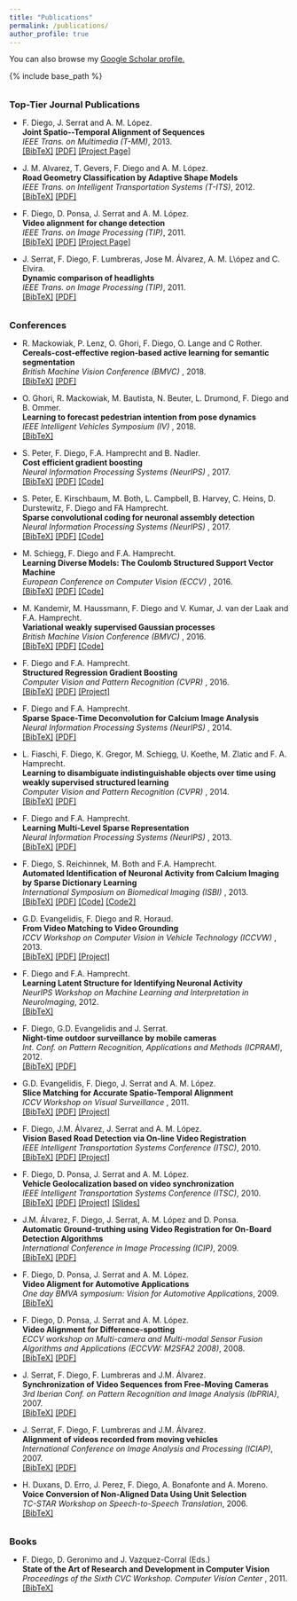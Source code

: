 ```yaml
---
title: "Publications"
permalink: /publications/
author_profile: true
---
```


You can also browse my <u><a href="https://scholar.google.es/citations?user=aYO_0vgAAAAJ">Google Scholar profile</a>.</u>


{% include base_path %}


<style>
    /*********************************
     The list of publication items
     *********************************/
/* The list of items */
.biblist { }
/* The item */
.biblist li { }
/* You can define custom styles for plstyle field here. */


/*************************************
 The box that contain BibTeX code
 *************************************/
div.noshow { display: none; }
div.bibtex {
	margin-right: 0%;
	margin-top: 1.2em;
	margin-bottom: 1em;
	border: 1px solid silver;
	padding: 0em 1em;
	background: #ffffee;
}
div.bibtex pre { font-size: 75%; overflow: auto;  width: 100%; padding: 0em 0em;}</style>
<script type="text/javascript">
    // Toggle Display of BibTeX
    function toggleBibtex(articleid) {
        var bib = document.getElementById('bib_'+articleid);
        if (bib) {
            if(bib.className.indexOf('bibtex') != -1) {
                bib.className.indexOf('noshow') == -1?bib.className = 'bibtex noshow':bib.className = 'bibtex';
            }
        } else {
            return;
        }
    }
    </script>

<!--
<ul class="biblist">
<li ><p>
<a href="https://ch.linkedin.com/in/sergicaelles" target="_blank">S. Caelles</a>, <a href="http://www.vision.ee.ethz.ch/~kmaninis" target="_blank">K.K. Maninis</a>, J. Pont-Tuset, <a href="https://lealtaixe.github.io" target="_blank">L. Leal-Taixé</a>, 
<a href="http://vision.in.tum.de/members/cremers" target="_blank">D. Cremers</a>, and <a href="http://www.vision.ee.ethz.ch/members/get_member.cgi?id=1" target="_blank">L. Van Gool</a>
<br><b>Video Object Segmentation Without Temporal Information</b><br>
<i>IEEE Transactions on Pattern Analysis and Machine Intelligence (TPAMI)</i>, 2018.
<br />
<a href="javascript:toggleBibtex('Maninis2018b')">[BibTeX]</a>
<a href="https://arxiv.org/pdf/1709.06031" target="_blank">[PDF]</a> <a href="http://www.vision.ee.ethz.ch/~cvlsegmentation/osvos-s/"  target="_blank">[Project Page]</a>
</p>
<div id="bib_Maninis2018b" class="bibtex noshow">
<pre>
@Article{Maninis2018b,
  author = {K.K. Maninis and S. Caelles and Y. Chen and J. Pont-Tuset and L. Leal-Taix\'e and D. Cremers and L. Van Gool},
  title = {Video Object Segmentation Without Temporal Information},
  journal = {IEEE Transactions on Pattern Analysis and Machine Intelligence (TPAMI)},
  year = {2018}
}
</pre>
</div>
</li>

</ul>
-->

<h3 style="margin-bottom:0px;padding-top:10px;">Top-Tier Journal Publications</h3>

<ul class="biblist">

<!-- Item: diego2013a -->
<li ><p>
F. Diego, J. Serrat and A. M. López.
<br><b>Joint Spatio--Temporal Alignment of Sequences</b><br>
<i>IEEE Trans. on Multimedia (T-MM)</i>, 2013.
<br />
<a href="javascript:toggleBibtex('diego2013a')">[BibTeX]</a> <a href="https://hci.iwr.uni-heidelberg.de/sites/default/files/publications/files/348209579/diego_12_joint.pdf" target="_blank">[PDF]</a>  <a href="https://hci.iwr.uni-heidelberg.de/Staff/fdiego/JointVA"  target="_blank">[Project Page]</a>
</p>
<div id="bib_diego2013a" class="bibtex noshow">
<pre>
@Article{diego2013a,
  author = {F. Diego and J. Serrat and A. M. L\'opez},
  title = {Joint Spatio--Temporal Alignment of Sequences},
  journal = {IEEE Trans. on Multimedia (T-MM)},
  year = {2013}
}
</pre>
</div>
</li>

<!-- Item: alvarez2012a-->
<li ><p>
J. M. Alvarez, T. Gevers, F. Diego and A. M. López.
<br><b>Road Geometry Classification by Adaptive Shape Models</b><br>
<i>IEEE Trans. on Intelligent Transportation Systems (T-ITS)</i>, 2012.
<br />
<a href="javascript:toggleBibtex('alvarez2012a')">[BibTeX]</a> <a href="http://dx.doi.org/10.1109/TITS.2012.2221088" target="_blank">[PDF]</a>
</p>
<div id="bib_alvarez2012a" class="bibtex noshow">
<pre>
@Article{alvarez2012a,
  author = {J. M. Alvarez and T. Gevers and F. Diego and A. M. L\'opez},
  title = {Road Geometry Classification by Adaptive Shape Models},
  journal = {IEEE Trans. on Intelligent Transportation Systems (T-ITS)},
  year = {2012}
}
</pre>
</div>
</li>


<!-- Item: diego2011a-->
<li ><p>
F. Diego, D. Ponsa, J. Serrat and A. M. López.
<br><b>Video alignment for change detection</b><br>
<i>IEEE Trans. on Image Processing (TIP)</i>, 2011.
<br />
<a href="javascript:toggleBibtex('diego2011a')">[BibTeX]</a> <a href="http://ieeexplore.ieee.org/stamp/stamp.jsp?tp=&arnumber=5648349" target="_blank">[PDF]</a>  <a href="https://hci.iwr.uni-heidelberg.de/Staff/fdiego/VideoAlignemnt"  target="_blank">[Project Page]</a>
</p>
<div id="bib_diego2011a" class="bibtex noshow">
<pre>
@Article{diego2012a,
  author = {F. Diego and D. Ponsa and J. Serrat and A. M. L\'opez},
  title = {Video alignment for change detection},
  journal = {IEEE Trans. on Image Processing (TIP)},
  year = {2011}
}
</pre>
</div>
</li>


<!-- Item: serrat207a-->
<li ><p>
J. Serrat, F. Diego, F. Lumbreras, Jose M. Álvarez, A. M. L\ópez and C. Elvira.
<br><b>Dynamic comparison of headlights</b><br>
<i>IEEE Trans. on Image Processing (TIP)</i>, 2011.
<br />
<a href="javascript:toggleBibtex('serrat2007a')">[BibTeX]</a> <a href="http://www.cvc.uab.es/~joans/journals/08\%20JAUTO\%20Dynamic\%20comparison\%20of\%20headlights.pdf" target="_blank">[PDF]</a>
</p>
<div id="bib_serrat2007a" class="bibtex noshow">
<pre>
@Article{serrat2007a,
  author = {J. Serrat and F. Diego and F. Lumbreras and Jose M. \'Alvarez and A. M. L\ópez and C. Elvira},
  title = {Dynamic comparison of headlights},
  journal = {Journal of Automobile Engineering, Proc. of the
Institution of Mechanical Engineers, Part D, 2007.},
  year = {2007}
}
</pre>
</div>
</li>

</ul>

<h3 style="margin-bottom:0px;padding-top:10px;">Conferences</h3>


<ul class="biblist">

<!-- Item: Mackowiak2018a -->
<li ><p>
R. Mackowiak, P. Lenz, O. Ghori, F. Diego, O. Lange and C Rother.
<br><b>Cereals-cost-effective region-based active learning for semantic segmentation</b><br>
<i>British Machine Vision Conference (BMVC) </i>, 2018.
<br />
<a href="javascript:toggleBibtex('Mackowiak2018a')">[BibTeX]</a> <a href="https://arxiv.org/abs/1810.09726" target="_blank">[PDF]</a>
</p>
<div id="bib_Mackowiak2018a" class="bibtex noshow">
<pre>
@Article{Mackowiak2018a,
  author = {R. Mackowiak and P. Lenz and O. Ghori and F. Diego and O. Lange and C. Rother},
  title = {Cereals-cost-effective region-based active learning for semantic segmentation},
  journal = {British Machine Vision Conference (BMVC)},
  year = {2018}
}
</pre>
</div>
</li>

<!-- Item: ghori2018a -->
<li ><p>
O. Ghori, R. Mackowiak, M. Bautista, N. Beuter, L. Drumond, F. Diego and B. Ommer.
<br><b>Learning to forecast pedestrian intention from pose dynamics</b><br>
<i>IEEE Intelligent Vehicles Symposium (IV) </i>, 2018.
<br />
<a href="javascript:toggleBibtex('ghori2018a')">[BibTeX]</a>
</p>
<div id="bib_ghori2018a" class="bibtex noshow">
<pre>
@Article{ghori2018a,
  author = {O. Ghori and R. Mackowiak and M. Bautista and N. Beuter and L. Drumond and F. Diego and B. Ommer},
  title = {Learning to forecast pedestrian intention from pose dynamics},
  journal = {IEEE Intelligent Vehicles Symposium (IV)},
  year = {2018}
}
</pre>
</div>
</li>

<!-- Item: peter2017a -->
<li ><p>
S. Peter, F. Diego, F.A. Hamprecht and B. Nadler.
<br><b>Cost efficient gradient boosting</b><br>
<i>Neural Information Processing Systems (NeurIPS) </i>, 2017.
<br />
<a href="javascript:toggleBibtex('peter2017a')">[BibTeX]</a> <a href="https://papers.nips.cc/paper/6753-cost-efficient-gradient-boosting" target="_blank">[PDF]</a> <a href="http://github.com/svenpeter42/LightGBM-CEGB" target="_blank">[Code]</a>
</p>
<div id="bib_peter2017a" class="bibtex noshow">
<pre>
@Article{peter2017a,
  author = {S. Peter and F. Diego and F.A. Hamprecht and B. Nadler},
  title = {Cost efficient gradient boosting},
  journal = {Neural Information Processing Systems (NeurIPS)},
  year = {2017}
}
</pre>
</div>
</li>

<!-- Item: peter2017b -->
<li ><p>
S. Peter, E. Kirschbaum, M. Both, L. Campbell, B. Harvey, C. Heins, D. Durstewitz, F. Diego and FA Hamprecht.
<br><b>Sparse convolutional coding for neuronal assembly detection</b><br>
<i>Neural Information Processing Systems (NeurIPS) </i>, 2017.
<br />
<a href="javascript:toggleBibtex('peter2017b')">[BibTeX]</a> <a href="https://papers.nips.cc/paper/6958-sparse-convolutional-coding-for-neuronal-assembly-detection" target="_blank">[PDF]</a>  <a href="https://github.com/sccfnad/Sparse-convolutional-coding-for-neuronal-assembly-detection" target="_blank">[Code]</a>
</p>
<div id="bib_peter2017b" class="bibtex noshow">
<pre>
@Article{peter2017b,
  author = {S. Peter and E. Kirschbaum and M. Both and L. Campbell and B. Harvey and, C. Heins and D. Durstewitz and F. Diego and FA Hamprecht},
  title = {Sparse convolutional coding for neuronal assembly detection},
  journal = {Neural Information Processing Systems (NeurIPS)},
  year = {2017}
}
</pre>
</div>
</li>


<!-- Item: schiegg2016a -->
<li ><p>
M. Schiegg, F. Diego and F.A. Hamprecht.
<br><b>Learning Diverse Models: The Coulomb Structured Support Vector Machine</b><br>
<i>European Conference on Computer Vision (ECCV) </i>, 2016.
<br />
<a href="javascript:toggleBibtex('schiegg2016a')">[BibTeX]</a> <a href="https://hci.iwr.uni-heidelberg.de/sites/default/files/publications/files/53208582/schiegg_16_learning.pdf" target="_blank">[PDF]</a>  <a href="https://github.com/martinsch/coulomb_ssvm" target="_blank">[Code]</a>
</p>
<div id="bib_schiegg2016a" class="bibtex noshow">
<pre>
@Article{schiegg2016a,
  author = {M. Schiegg and F. Diego and F.A. Hamprecht},
  title = {Learning Diverse Models: The Coulomb Structured Support Vector Machine},
  journal = {European Conference on Computer Vision (ECCV)},
  year = {2016}
}
</pre>
</div>
</li>


<!-- Item: kandemir2016a -->
<li ><p>
M. Kandemir,  M. Haussmann, F. Diego and V. Kumar,  J. van der Laak and  F.A. Hamprecht.
<br><b>Variational weakly supervised Gaussian processes</b><br>
<i>British Machine Vision Conference (BMVC) </i>, 2016.
<br />
<a href="javascript:toggleBibtex('kandemir2016a')">[BibTeX]</a> <a href="http://www.bmva.org/bmvc/2016/papers/paper071/paper071.pdf" target="_blank">[PDF]</a>  <a href="https://github.com/melihkandemir/vwsgp" target="_blank">[Code]</a>
</p>
<div id="bib_kandemir2016a" class="bibtex noshow">
<pre>
@Article{kandemir2016a,
  author = {M. Kandemir and  M. Haussmann and F. Diego and V. Kumar and  J. {van der Laak} and  F.A. Hamprecht.},
  title = {Variational weakly supervised Gaussian processes},
  journal = {British Machine Vision Conference (BMVC)},
  year = {2016}
}
</pre>
</div>
</li>

<!-- Item: diego2016a -->
<li ><p>
F. Diego and F.A. Hamprecht.
<br><b>Structured Regression Gradient Boosting</b><br>
<i>Computer Vision and Pattern Recognition (CVPR) </i>, 2016.
<br />
<a href="javascript:toggleBibtex('diego2016a')">[BibTeX]</a> <a href="https://hci.iwr.uni-heidelberg.de/sites/default/files/publications/files/1037872734/diego_16_structured.pdf" target="_blank">[PDF]</a>  <a href="https://hciweb.iwr.uni-heidelberg.de/Staff/fdiego/SRGB" target="_blank">[Project]</a>
</p>
<div id="bib_diego2016a" class="bibtex noshow">
<pre>
@Article{diego2016a,
  author = {F. Diego and  F.A. Hamprecht},
  title = {Structured Regression Gradient Boosting},
  journal = {Computer Vision and Pattern Recognition (CVPR)},
  year = {2016}
}
</pre>
</div>
</li>


<!-- Item: diego2014a -->
<li ><p>
F. Diego and F.A. Hamprecht.
<br><b>Sparse Space-Time Deconvolution for Calcium Image Analysis</b><br>
<i>Neural Information Processing Systems (NeurIPS) </i>, 2014.
<br />
<a href="javascript:toggleBibtex('diego2014a')">[BibTeX]</a> <a href="http://papers.nips.cc/paper/5342-sparse-space-time-deconvolution-for-calcium-image-analysis.pdf" target="_blank">[PDF]</a>
</p>
<div id="bib_diego2014a" class="bibtex noshow">
<pre>
@Article{diego2014a,
  author = {F. Diego and  F.A. Hamprecht},
  title = {Sparse Space-Time Deconvolution for Calcium Image Analysis},
  journal = {Neural Information Processing Systems (NeurIPS)},
  year = {2014}
}
</pre>
</div>
</li>

<!-- Item: fiaschi2014a -->
<li ><p>
L. Fiaschi, F. Diego, K. Gregor, M. Schiegg, U. Koethe, M. Zlatic and F. A. Hamprecht.
<br><b>Learning to disambiguate indistinguishable objects over time using weakly supervised structured learning</b><br>
<i>Computer Vision and Pattern Recognition (CVPR) </i>, 2014.
<br />
<a href="javascript:toggleBibtex('fiaschi2014a')">[BibTeX]</a> <a href="https://hci.iwr.uni-heidelberg.de/sites/default/files/publications/files/219478572/fiaschi_14_tracking.pdf" target="_blank">[PDF]</a>
</p>
<div id="bib_fiaschi2014a" class="bibtex noshow">
<pre>
@Article{fiaschi2014a,
  author = {L. Fiaschi and F. Diego and K. Gregor and M. Schiegg and U. Koethe and M. Zlatic and F. A. Hamprecht},
  title = {Learning to disambiguate indistinguishable objects over time using weakly supervised structured learning},
  journal = {Computer Vision and Pattern Recognition (CVPR)},
  year = {2014}
}
</pre>
</div>
</li>


<!-- Item: diego2013a -->
<li ><p>
F. Diego and F.A. Hamprecht.
<br><b>Learning Multi-Level Sparse Representation</b><br>
<i>Neural Information Processing Systems (NeurIPS) </i>, 2013.
<br />
<a href="javascript:toggleBibtex('diego2013a')">[BibTeX]</a> <a href="http://papers.nips.cc/paper/5076-learning-multi-level-sparse-representations.pdf" target="_blank">[PDF]</a>
</p>
<div id="bib_diego2013a" class="bibtex noshow">
<pre>
@Article{diego2013a,
  author = {F. Diego and  F.A. Hamprecht},
  title = {Learning Multi-Level Sparse Representation},
  journal = {Neural Information Processing Systems (NeurIPS)},
  year = {2013}
}
</pre>
</div>
</li>

<!-- Item: diego2013b -->
<li ><p>
F. Diego, S. Reichinnek, M. Both and F.A. Hamprecht.
<br><b>Automated Identification of Neuronal Activity from Calcium Imaging by Sparse Dictionary Learning</b><br>
<i>International Symposium on Biomedical Imaging (ISBI) </i>, 2013.
<br />
<a href="javascript:toggleBibtex('diego2013b')">[BibTeX]</a> <a href="http://129.206.117.249/sites/default/files/publications/files/1778693862/diego_13_automated.pdf" target="_blank">[PDF]</a> <a href="https://bitbucket.org/fdiego/adina-toolbox-v0.1/src/master/" target="_blank">[Code]</a> <a href="https://github.com/nanshe-org/nanshe" target="_blank">[Code2]</a>
</p>
<div id="bib_diego2013b" class="bibtex noshow">
<pre>
@Article{diego2013b,
  author = {F. Diego and S. Reichinnek and M. Both and  F.A. Hamprecht},
  title = {Automated Identification of Neuronal Activity from Calcium Imaging by Sparse Dictionary Learning},
  journal = {International Symposium on Biomedical Imaging (ISBI)},
  year = {2013}
}
</pre>
</div>
</li>

<!-- Item: evangelidis2013a -->
<li ><p>
G.D. Evangelidis, F. Diego and R. Horaud.
<br><b>From Video Matching to Video Grounding</b><br>
<i>ICCV Workshop on Computer Vision in Vehicle Technology (ICCVW) </i>, 2013.
<br />
<a href="javascript:toggleBibtex('evangelidis2013a')">[BibTeX]</a> <a href="https://hal.inria.fr/hal-00872517/document" target="_blank">[PDF]</a> <a href="https://team.inria.fr/perception/research/cvvt2013/" target="_blank">[Project]</a>
</p>
<div id="bib_evangelidis2013a" class="bibtex noshow">
<pre>
@Article{evangelidis2013a,
  author = {G.D. Evangelidis and F. Diego and R. Horaud},
  title = {From Video Matching to Video Grounding},
  journal = {ICCV Workshop on Computer Vision in Vehicle Technology (ICCVW)},
  year = {2013}
}
</pre>
</div>
</li>


<!-- Item: diego2012a -->
<li ><p>
F. Diego and F.A. Hamprecht.
<br><b>Learning Latent Structure for Identifying Neuronal Activity</b><br>
<i>NeurIPS Workshop on Machine Learning and Interpretation in NeuroImaging</i>, 2012.
<br />
<a href="javascript:toggleBibtex('diego2012a')">[BibTeX]</a>
</p>
<div id="bib_diego2012a" class="bibtex noshow">
<pre>
@Article{diego2012a,
  author = {F. Diego and  F.A. Hamprecht},
  title = {Learning Latent Structure for Identifying Neuronal Activity},
  journal = {NeurIPS Workshop on Machine Learning and Interpretation in NeuroImaging},
  year = {2012}
}
</pre>
</div>
</li>

<!-- Item: diego2012b -->
<li ><p>
F. Diego, G.D. Evangelidis and J. Serrat.
<br><b>Night-time outdoor surveillance by mobile cameras</b><br>
<i>Int. Conf. on Pattern Recognition, Applications and Methods (ICPRAM)</i>, 2012.
<br />
<a href="javascript:toggleBibtex('diego2012b')">[BibTeX]</a> <a href="https://hal.inria.fr/hal-00936023/document" target="_blank">[PDF]</a>
</p>
<div id="bib_diego2012b" class="bibtex noshow">
<pre>
@Article{diego2012b,
  author = {F. Diego, G.D. Evangelidis and J. Serrat},
  title = {Night-time outdoor surveillance by mobile cameras},
  journal = {Int. Conf. on Pattern Recognition, Applications and Methods (ICPRAM)},
  year = {2012}
}
</pre>
</div>
</li>


<!-- Item: evangelidis2011a -->
<li ><p>
G.D. Evangelidis, F. Diego, J. Serrat and A. M. López.
<br><b>Slice Matching for Accurate Spatio-Temporal Alignment</b><br>
<i>ICCV Workshop on Visual Surveillance </i>, 2011.
<br />
<a href="javascript:toggleBibtex('evangelidis2011a')">[BibTeX]</a> <a href="https://hal.inria.fr/hal-00936021/document" target="_blank">[PDF]</a> <a href="https://hci.iwr.uni-heidelberg.de/Staff/fdiego/SliceMatching" target="_blank">[Project]</a>
</p>
<div id="bib_evangelidis2011a" class="bibtex noshow">
<pre>
@Article{evangelidis2011a,
  author = {G.D. Evangelidis, F. Diego, J. Serrat and A. M. L\'opez},
  title = {Slice Matching for Accurate Spatio-Temporal Alignment},
  journal = {ICCV Workshop on Visual Surveillance},
  year = {2011}
}
</pre>
</div>
</li>


<!-- Item: diego2010a-->
<li ><p>
F. Diego, J.M. Álvarez, J. Serrat and A. M. López.
<br><b>Vision Based Road Detection via On-line Video Registration</b><br>
<i> IEEE Intelligent Transportation Systems Conference (ITSC)</i>, 2010.
<br />
<a href="javascript:toggleBibtex('diego2010a')">[BibTeX]</a> <a href="http://www.cvc.uab.es/people/joans/conferences/10%20ITSC%20Video-based%20road%20detection%20based%20on%20on-line%20video%20registration.pdf" target="_blank">[PDF]</a> <a href="https://hci.iwr.uni-heidelberg.de/Staff/fdiego/RoadSegmentation" target="_blank">[Project]</a>
</p>
<div id="bib_diego2010a" class="bibtex noshow">
<pre>
@Article{diego2010a,
  author = {F. Diego and J. M. \'Alvarez and J. Serrat and A. M. L\'opez},
  title = {Vision Based Road Detection via On-line Video Registration},
  journal = {IEEE Intelligent Transportation Systems Conference (ITSC)},
  year = {2010}
}
</pre>
</div>
</li>

<!-- Item: diego2010b-->
<li ><p>
F. Diego, D. Ponsa, J. Serrat and A. M. López.
<br><b>Vehicle Geolocalization based on video synchronization</b><br>
<i> IEEE Intelligent Transportation Systems Conference (ITSC)</i>, 2010.
<br />
<a href="javascript:toggleBibtex('diego2010b')">[BibTeX]</a> <a href="https://www.researchgate.net/publication/224190660_Vehicle_geolocalization_based_on_video_synchronization" target="_blank">[PDF]</a> <a href="https://hci.iwr.uni-heidelberg.de/Staff/fdiego/VehicleGeolocalization" target="_blank">[Project]</a> <a href="https://pdfs.semanticscholar.org/2b6b/8e1ce126c67deebd8992acae859044442ab0.pdf" target="_blank">[Slides]</a> 
</p>
<div id="bib_diego2010b" class="bibtex noshow">
<pre>
@Article{diego2010b,
  author = {F. Diego and D. Ponsa and J. Serrat and A. M. L\'opez},
  title = {Vehicle Geolocalization based on video synchronization},
  journal = {IEEE Intelligent Transportation Systems Conference (ITSC)},
  year = {2010}
}
</pre>
</div>
</li>

<!-- Item: alvarez2009a-->
<li ><p>
J.M. Álvarez, F. Diego,  J. Serrat, A. M. López and D. Ponsa.
<br><b>Automatic Ground-truthing using Video Registration for On-Board Detection Algorithms</b><br>
<i> International Conference in Image Processing (ICIP)</i>, 2009.
<br />
<a href="javascript:toggleBibtex('alvarez2009a')">[BibTeX]</a> <a href="http://www.cvc.uab.es/~joans/conferences/09%20ICIP%20Automatic%20ground%20truthing%20using%20video%20registration.pdf" target="_blank">[PDF]</a> 
</p>
<div id="bib_alvarez2009a" class="bibtex noshow">
<pre>
@Article{alvarez2009a,
  author = {J. M. \'Alvarez and F. Diego and J. Serrat and A. M. L\'opez and D. Ponsa},
  title = {Automatic Ground-truthing using Video Registration for On-Board Detection Algorithms},
  journal = {International Conference in Image Processing (ICIP)},
  year = {2009}
}
</pre>
</div>
</li>


<!-- Item: diego2009a-->
<li ><p>
F. Diego, D. Ponsa, J. Serrat and A. M. López.
<br><b>Video Aligment for Automotive Applications</b><br>
<i> One day BMVA symposium: Vision for Automotive Applications</i>, 2009.
<br />
<a href="javascript:toggleBibtex('diego2009a')">[BibTeX]</a> 
</p>
<div id="bib_diego2009a" class="bibtex noshow">
<pre>
@Article{diego2009a,
  author = {F. Diego and D. Ponsa and J. Serrat and A. M. L\'opez},
  title = {Video Aligment for Automotive Applications},
  journal = {One day BMVA symposium: Vision for Automotive Applications},
  year = {2009}
}
</pre>
</div>
</li>

<!-- Item: diego2008a-->
<li ><p>
F. Diego, D. Ponsa, J. Serrat and A. M. López.
<br><b>Video Alignment for Difference-spotting</b><br>
<i>ECCV workshop on Multi-camera and Multi-modal Sensor Fusion Algorithms and Applications (ECCVW: M2SFA2 2008)</i>, 2008.
<br />
<a href="javascript:toggleBibtex('diego2008a')">[BibTeX]</a> <a href="http://www.cvc.uab.es/adas/publications/diego_m2sfa2.pdf" target="_blank">[PDF]</a>
</p>
<div id="bib_diego2008a" class="bibtex noshow">
<pre>
@Article{diego2008a,
  author = {F. Diego and D. Ponsa and J. Serrat and A. M. L\'opez},
  title = {Video Alignment for Difference-spotting},
  journal = { ECCV workshop on Multi-camera and Multi-modal Sensor Fusion Algorithms and Applications (ECCVW: M2SFA2 2008)},
  year = {2008}
}
</pre>
</div>
</li>

<!-- Item: serrat2007a-->
<li ><p>
J. Serrat, F. Diego, F. Lumbreras and J.M. Álvarez.
<br><b>Synchronization of Video Sequences from Free-Moving Cameras</b><br>
<i>3rd Iberian Conf. on Pattern Recognition and Image Analysis (IbPRIA)</i>, 2007.
<br />
<a href="javascript:toggleBibtex('serrat2007a')">[BibTeX]</a> <a href="http://adas.cvc.uab.es/projects/sincro/IBPRIA07/papers/IbPRIA07%20sincro.pdf" target="_blank">[PDF]</a>
</p>
<div id="bib_serrat2007a" class="bibtex noshow">
<pre>
@Article{serrat2007a,
  author = {J. Serrat and F. Diego and F. Lumbreras and  J.M. \'Alvarez},
  title = {Synchronization of Video Sequences from Free-Moving Cameras},
  journal = {3rd Iberian Conf. on Pattern Recognition and Image Analysis (IbPRIA)},
  year = {2007}
}
</pre>
</div>
</li>

<!-- Item: serrat2007b-->
<li ><p>
J. Serrat, F. Diego, F. Lumbreras and J.M. Álvarez.
<br><b>Alignment of videos recorded from moving vehicles</b><br>
<i>International Conference on Image Analysis and Processing (ICIAP)</i>, 2007.
<br />
<a href="javascript:toggleBibtex('serrat2007b')">[BibTeX]</a> <a href="http://www.cvc.uab.es/~joans/conferences/07%20ICIAP%20Alignment%20of%20videos%20recorded%20from%20moving%20vehicles.pdf" target="_blank">[PDF]</a>
</p>
<div id="bib_serrat2007b" class="bibtex noshow">
<pre>
@Article{serrat2007b,
  author = {J. Serrat and F. Diego and F. Lumbreras and  J.M. \'Alvarez},
  title = {Alignment of videos recorded from moving vehicles},
  journal = {International Conference on Image Analysis and Processing (ICIAP)},
  year = {2007}
}
</pre>
</div>
</li>

<!-- Item: duxans2016a-->
<li ><p>
H. Duxans, D. Erro, J. Perez, F. Diego, A. Bonafonte and A. Moreno.
<br><b>Voice Conversion of Non-Aligned Data Using Unit Selection</b><br>
<i>TC-STAR Workshop on Speech-to-Speech Translation</i>, 2006.
<br />
<a href="javascript:toggleBibtex('duxans2016a')">[BibTeX]</a> 
</p>
<div id="bib_duxans2016a" class="bibtex noshow">
<pre>
@Article{duxans2016a,
  author = {H. Duxans and D. Erro and J. Perez and F. Diego and A. Bonafonte and A. Moreno.},
  title = {Voice Conversion of Non-Aligned Data Using Unit Selection},
  journal = {TC-STAR Workshop on Speech-to-Speech Translation},
  year = {2006}
}
</pre>
</div>
</li>

</ul>


<h3 style="margin-bottom:0px;padding-top:10px;">Books</h3>


<ul class="biblist">

<!-- Item: Mackowiak2018a -->
<li ><p>
F. Diego, D. Geronimo and J. Vazquez-Corral (Eds.)
<br><b>State of the Art of Research and Development in Computer Vision</b><br>
<i>Proceedings of the Sixth CVC Workshop. Computer Vision Center </i>, 2011.
<br />
<a href="javascript:toggleBibtex('Mackowiak2018a')">[BibTeX]</a>
</p>
<div id="bib_Mackowiak2018a" class="bibtex noshow">
<pre>
@Article{Mackowiak2018a,
  author = {F. Diego and D. Geronimo and J. Vazquez-Corral (Eds.)},
  title = {State of the Art of Research and Development in Computer Vision},
  journal = {Proceedings of the Sixth CVC Workshop. Computer Vision Center},
  year = {2011}
}
</pre>
</div>
</li>

</ul>
<!--
<h3 style="margin-bottom:0px;padding-top:10px;">Top-Tier Journal Publications</h3>
{% for post in site.publications reversed %}
    {% if post.type==1 %}
      {% include archive-single.html %}
    {% endif %}
{% endfor %}

<h3 style="margin-bottom:0px;padding-top:10px;">Conferences</h3>

{% for post in site.publications reversed %}
    {% if post.type==2 %}
      {% include archive-single.html %}
    {% endif %}
{% endfor %}
-->
